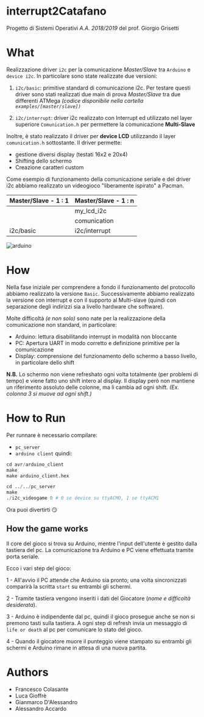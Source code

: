 # interrupt2Catafano

Progetto di Sistemi Operativi *A.A. 2018/2019* del prof. Giorgio Grisetti

# What
Realizzazione driver `i2c` per la comunicazione *Master/Slave*  tra `Arduino` e `device i2c`.
In particolare sono state realizzate due versioni:
1. `i2c/basic`: primitive standard di comunicazione i2c.
    Per testare questi driver sono stati realizzati due main di prova *Master/Slave* tra due differenti ATMega
    *(codice disponibile nella cartella `examples/[master/slave])`*

2. `i2c/interrupt`: driver i2c realizzato con Interrupt ed utilizzato nel layer superiore `Comunication.h`
    per permettere la comunicazione **Multi-Slave**

Inoltre, è stato realizzato il driver per **device LCD** utilizzando il layer `comunication.h` sottostante.
Il driver permette:
- gestione diversi display (testati 16x2 e 20x4)
- Shifting dello schermo
- Creazione caratteri custom

Come esempio di funzionamento della comunicazione seriale e del driver i2c abbiamo realizzato un videogioco "liberamente ispirato" a Pacman.


| Master/Slave - 1 : 1| Master/Slave - 1 : n |
|--------------|---------------|
|              | my_lcd_i2c    |
|              | comunication  |
| i2c/basic    | i2c/interrupt |

![arduino](https://gitlab.com/I2Cteam/interrupt2catafano/raw/27e9d0c5b22a59b80bd93164a1ffe9bb2236cf44/img/i2c_videogame.jpg)

# How
Nella fase iniziale per comprendere a fondo il funzionamento del protocollo abbiamo realizzato la versione `Basic`.
Successivamente abbiamo realizzato la versione con interrupt e con il supporto al Multi-slave (quindi con separazione degli indirizzi sia a livello hardware che software).

Molte difficoltà *(e non solo)* sono nate per la realizzazione della comunicazione non standard, in particolare:

- Arduino: lettura disabilitando interrupt in modalità non bloccante 
- PC: Apertura UART in modo corretto e definizione primitive per la comunicazione
- Display: comprensione del funzionamento dello schermo a basso livello, in particolare dello shift

**N.B.** Lo schermo non viene refreshato ogni volta totalmente (per problemi di tempo) e viene fatto uno shift intero al display.
Il display però non mantiene un riferimento assoluto delle colonne, ma li cambia ad ogni shift. *(Ex. colonna 3 si muove ad ogni shift.)*


# How to Run
Per runnare è necessario compilare:
- `pc_server`
- `arduino client`
quindi:


```s
cd avr/arduino_client
make
make arduino_client.hex

cd ../../pc_server
make
./i2c_videogame 0 # 0 se device su ttyACMO, 1 se ttyACM1
```

Ora puoi divertirti :smirk:

## How the game works
Il core del gioco si trova su Arduino, mentre l'input dell'utente è gestito dalla tastiera del pc.
La comunicazione tra Arduino e PC viene effettuata tramite porta seriale.

Ecco i vari step del gioco:

1 - All'avvio il PC attende che Arduino sia pronto; una volta sincronizzati comparirà la scritta `start` su entrambi gli schermi.

2 - Tramite tastiera vengono inseriti i dati del Giocatore (*nome e difficoltà desiderata*).

3 - Arduino è indipendente dal pc, quindi il gioco prosegue anche se non si premono tasti sulla tastiera. A ogni step di refresh invia un messaggio di `life or death` al pc per comunicare lo stato del gioco.

4 - Quando il giocatore muore il punteggio viene stampato su entrambi gli schermi e Arduino rimane in attesa di una nuova partita.

# Authors 
- Francesco Colasante
- Luca Gioffrè
- Gianmarco D'Alessandro
- Alessandro Accardo
